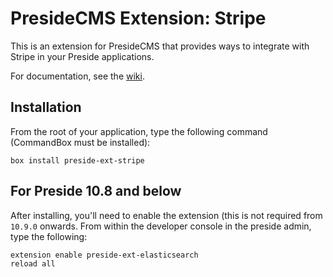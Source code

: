 # PresideCMS Extension: Stripe

This is an extension for PresideCMS that provides ways to integrate with Stripe in your Preside applications.

For documentation, see the [wiki](https://github.com/pixl8/preside-ext-stripe/wiki).


## Installation

From the root of your application, type the following command (CommandBox must be installed):

```
box install preside-ext-stripe
```

## For Preside 10.8 and below

After installing, you'll need to enable the extension (this is not required from `10.9.0` onwards. From within the developer console in the preside admin, type the following:

```
extension enable preside-ext-elasticsearch
reload all
```